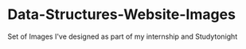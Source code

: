 # Data-Structures-Website-Images
Set of Images I've designed as part of my internship and Studytonight
